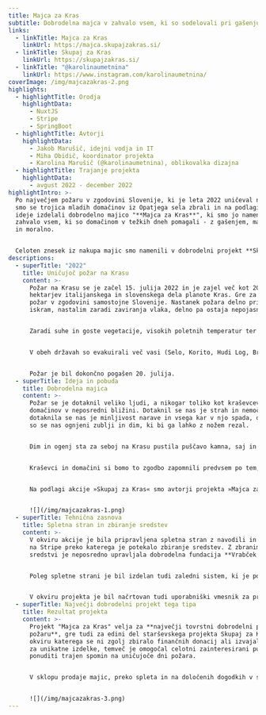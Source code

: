 ```yaml
---
title: Majca za Kras
subtitle: Dobrodelna majca v zahvalo vsem, ki so sodelovali pri gašenju požara na Krasu
links:
  - linkTitle: Majca za Kras
    linkUrl: https://majca.skupajzakras.si/
  - linkTitle: Skupaj za Kras
    linkUrl: https://skupajzakras.si/
  - linkTitle: "@karolinaumetnina"
    linkUrl: https://www.instagram.com/karolinaumetnina/
coverImage: /img/majcazakras-2.png
highlights:
  - highlightTitle: Orodja
    highlightData:
      - NuxtJS
      - Stripe
      - SpringBoot
  - highlightTitle: Avtorji
    highlightData:
      - Jakob Marušič, idejni vodja in IT
      - Miha Obidič, koordinator projekta
      - Karolina Marušič (@karolinaumetnina), oblikovalka dizajna
  - highlightTitle: Trajanje projekta
    highlightData:
      - avgust 2022 - december 2022
highlightIntro: >-
  Po največjem požaru v zgodovini Slovenije, ki je leta 2022 uničeval na Krasu,
  smo se trojica mladih domačinov iz Opatjega sela zbrali in na podlagi moje
  ideje izdelali dobrodelno majico "**Majca za Kras**", ki smo jo namenili v
  zahvalo vsem, ki so domačinom v težkih dneh pomagali - z gašenjem, materialno
  in moralno.


  Celoten znesek iz nakupa majic smo namenili v dobrodelni projekt **Skupaj za Kras**, katerega namen je obnovitev kraške pokrajine.
descriptions:
  - superTitle: "2022"
    title: Uničujoč požar na Krasu
    content: >-
      Požar na Krasu se je začel 15. julija 2022 in je zajel več kot 2000
      hektarjev italijanskega in slovenskega dela planote Kras. Gre za največji
      požar v zgodovini samostojne Slovenije. Nastanek požara delno pripisujejo
      iskram, nastalim zaradi zaviranja vlaka, delno pa ostaja nepojasnjen. 


      Zaradi suhe in goste vegetacije, visokih poletnih temperatur ter močne burje se je hitro razplamtel. Gašenje sta otežila težko dostopen teren in neznana količina neeksplodiranih ubojnih sredstev (NUS) iz prve svetovne vojne. Zaradi NUS je imelo veliko vlogo gašenje iz zraka, saj gasilci niso mogli prodirati v notranjost požara, ampak so lahko predvsem branili robove. V Sloveniji se je z njim spoprijelo več kot 1500 poklicnih in prostovoljnih gasilcev iz Slovenije in Italije, Civilna zaščita, Slovenska vojska, Rdeči križ, Zavod za gozdove in družba Slovenski državni gozdovi, druge javne službe ter italijanska Gozdarska straža. Gašenje je potekalo v več sektorjih s podporo iz zraka. Poleg tega so potekali tudi gozdarska dela ustvarjanja presečnih pasov in čiščenja ter odstranjevanje ubojnih sredstev. Gašenje iz zraka so izvajali helikopterji Slovenske vojske in Policije, Avstrije, Hrvaške, Madžarske, Slovaške in Srbije, tovorno letalo Pilatus PC-6 in dve letali Canadair ter vodni top slovenske policije. 


      V obeh državah so evakuirali več vasi (Selo, Korito, Hudi Log, Brestovico pri Komnu, Klariče, Vojščico, Temnico in Novelo, Opatje selo, Lokvico ter del Mirna). V Italiji je požar na pobočju Kremenjaka zajel hiše v Jamljah. Zaprte so bile avtoceste ter več deželnih in lokalnih cest.


      Požar je bil dokončno pogašen 20. julija.
  - superTitle: Ideja in pobuda
    title: Dobrodelna majica
    content: >-
      Požar se je dotaknil veliko ljudi, a nikogar toliko kot kraševcev in
      domačinov v neposredni bližini. Dotaknil se nas je strah in nemoč,
      dotaknila se nas je minljivost narave in vsega kar v njo spada, dotaknili
      so se nas ognjeni zublji in dim, ki bi ga lahko z nožem rezal.


      Dim in ogenj sta za seboj na Krasu pustila puščavo kamna, saj in pepela. Čeprav žalostna je v tednu dni stkala ogromno veselih, zabavnih in opogumljajočih dogodkov, ki si jih bomo, ne zgolj domačini, ampak tudi marsikdo drugi zapomnil še dolgo v prihodnost.


      Kraševci in domačini si bomo to zgodbo zapomnili predvsem po tem, da nismo bili sami. Z nami je bila celotna Slovenija. Z nami je bila celotna Evropa. In pri tem ne mislimo zgolj na tiste, ki so se borili v prvih vrstah – gasilcev, reševalcev, vojakov in drugih služb. Pri tem mislimo na vse, ki so s prostovoljnimi prispevki, z lepimi mislimi ali zgolj opogumljajočimi besedami stali ob nas.


      Na podlagi akcije »Skupaj za Kras« smo avtorji projekta »Majca za Kras« združili zbiranje sredstev z zahvalo prav vsakomur, ki je bil z mislimi na Krasu. Cilj projekta je bil, z Miho in Karolino, ki nam je pripravila dizajn majice, ustvariti trajen spomin in zahvalo vsem, ki so bili, fizično ali ne, z nami na Krasu.


      ![](/img/majcazakras-1.png)
  - superTitle: Tehnična zasnova
    title: Spletna stran in zbiranje sredstev
    content: >-
      V okviru akcije je bila pripravljena spletna stran z navodili in povezavo
      na Stripe preko katerega je potekalo zbiranje sredstev. Z zbranimi
      sredstvi je neposredno upravljala dobrodelna fundacija **Vrabček Upanja**


      Poleg spletne strani je bil izdelan tudi zaledni sistem, ki je podatke o naročilu prenašal v lokalno podatkovno bazo. Zaledni sistem je bil izdelan v ogrodju **SpringBoot,** uporabljena je bila podatkovna baza **MariaDB.**


      V okviru projekta je bil načrtovan tudi uporabniški vmesnik za pregled naročil in označevanje statusa posameznega naročila spisan v ogrodju **Angular,** vendar zaradi pomanjkanja časa ni bil nikdar dokončno izpeljan.
  - superTitle: Največji dobrodelni projekt tega tipa
    title: Rezultat projekta
    content: >-
      Projekt "Majca za Kras" velja za **največji tovrstni dobrodelni projekt po
      požaru**, gre tudi za edini del starševskega projekta Skupaj za Kras v
      okviru katerega se ni zgolj zbiralo finančnih donacij ali izvajalo dražb
      za unikatne izdelke, temveč je omogočal celotni zainteresirani publiki
      ponuditi trajen spomin na uničujoče dni požara.


      V sklopu prodaje majic, preko spleta in na določenih dogodkih v sklopu projekta Skupaj za Kras, je bilo prodano **preko 150 majic.** Večina majic je bila prodanih v Slovenijo, nekaj naročil pa je bilo izvedenih tudi v **Italijo, na Hrvaško in Francijo.**


      ![](/img/majcazakras-3.png)
---
```

